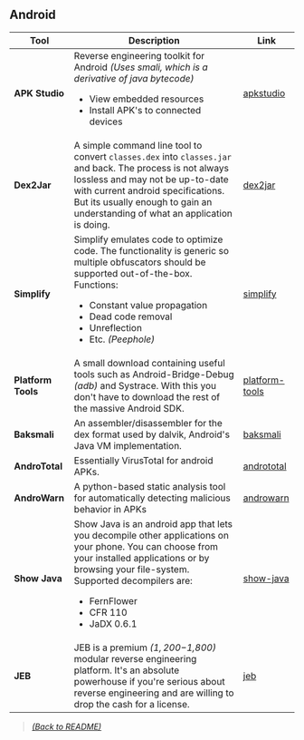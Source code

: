 ## Android

| Tool  | Description  | Link |
|-------|--------------|------|
| **APK Studio** | Reverse engineering toolkit for Android _(Uses smali, which is a derivative of java bytecode)_ <ul><li>View embedded resources</li><li>Install APK's to connected devices</li></ul> | [apkstudio](https://github.com/vaibhavpandeyvpz/apkstudio) |
| **Dex2Jar** | A simple command line tool to convert `classes.dex` into `classes.jar` and back. The process is not always lossless and may not be up-to-date with current android specifications. But its usually enough to gain an understanding of what an application is doing. | [dex2jar](https://github.com/pxb1988/dex2jar) |
| **Simplify** | Simplify emulates code to optimize code. The functionality is generic so multiple obfuscators should be supported out-of-the-box. Functions: <ul><li>Constant value propagation</li><li>Dead code removal</li><li>Unreflection</li><li>Etc. _(Peephole)_</li></ul> | [simplify](https://github.com/CalebFenton/simplify) |
| **Platform Tools** | A small download containing useful tools such as Android-Bridge-Debug _(adb)_ and Systrace. With this you don't have to download the rest of the massive Android SDK. | [platform-tools](https://developer.android.com/studio/releases/platform-tools) |
| **Baksmali** | An assembler/disassembler for the dex format used by dalvik, Android's Java VM implementation. | [baksmali](https://github.com/JesusFreke/smali) | 
| **AndroTotal** | Essentially VirusTotal for android APKs. | [andrototal](http://andrototal.org/) | 
| **AndroWarn** | A python-based static analysis tool for automatically detecting malicious behavior in APKs | [androwarn](https://github.com/maaaaz/androwarn/) | 
| **Show Java** | Show Java is an android app that lets you decompile other applications on your phone. You can choose from your installed applications or by browsing your file-system. Supported decompilers are: <ul><li>FernFlower</li><li>CFR 110</li><li>JaDX 0.6.1</li></ul> | [show-java](https://github.com/niranjan94/show-java) |
| **JEB** | JEB is a premium _($1,200-$1,800)_ modular reverse engineering platform. It's an absolute powerhouse if you're serious about reverse engineering and are willing to drop the cash for a license. | [jeb](https://www.pnfsoftware.com/jeb/) |


> [_(Back to README)_](README.md)